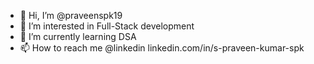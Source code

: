 - 👋 Hi, I’m @praveenspk19
- 👀 I’m interested in Full-Stack development
- 🌱 I’m currently learning DSA
- 📫 How to reach me @linkedin linkedin.com/in/s-praveen-kumar-spk


<!---
praveenspk19/praveenspk19 is a ✨ special ✨ repository because its `README.md` (this file) appears on your GitHub profile.
You can click the Preview link to take a look at your changes.
--->
